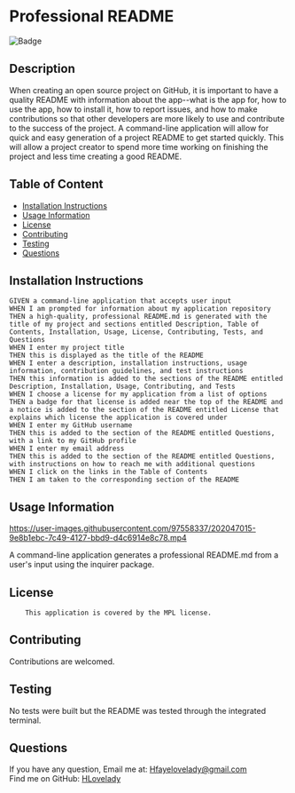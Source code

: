 # Professional README
![Badge](https://img.shields.io/badge/license-MPL-blue.svg)
## Description
When creating an open source project on GitHub, it is important to have a quality README with information about the app--what is the app for, how to use the app, how to install it, how to report issues, and how to make contributions so that other developers are more likely to use and contribute to the success of the project. A command-line application will allow for quick and easy generation of a project README to get started quickly. This will allow a project creator to spend more time working on finishing the project and less time creating a good README.

## Table of Content
- [Installation Instructions](#installation)
- [Usage Information](#usage)
- [License](#license)
- [Contributing](#contributing)
- [Testing](#test)
- [Questions](#questions)

## Installation Instructions
```
GIVEN a command-line application that accepts user input
WHEN I am prompted for information about my application repository
THEN a high-quality, professional README.md is generated with the title of my project and sections entitled Description, Table of Contents, Installation, Usage, License, Contributing, Tests, and Questions
WHEN I enter my project title
THEN this is displayed as the title of the README
WHEN I enter a description, installation instructions, usage information, contribution guidelines, and test instructions
THEN this information is added to the sections of the README entitled Description, Installation, Usage, Contributing, and Tests
WHEN I choose a license for my application from a list of options
THEN a badge for that license is added near the top of the README and a notice is added to the section of the README entitled License that explains which license the application is covered under
WHEN I enter my GitHub username
THEN this is added to the section of the README entitled Questions, with a link to my GitHub profile
WHEN I enter my email address
THEN this is added to the section of the README entitled Questions, with instructions on how to reach me with additional questions
WHEN I click on the links in the Table of Contents
THEN I am taken to the corresponding section of the README
```

## Usage Information

https://user-images.githubusercontent.com/97558337/202047015-9e8b1ebc-7c49-4127-bbd9-d4c6914e8c78.mp4


A command-line application generates a professional README.md from a user's input using the inquirer package.

## License
        This application is covered by the MPL license.

## Contributing
Contributions are welcomed.

## Testing
No tests were built but the README was tested through the integrated terminal.


## Questions
If you have any question, Email me at: Hfayelovelady@gmail.com \
Find me on GitHub: [HLovelady](https://github.com/HLovelady)

